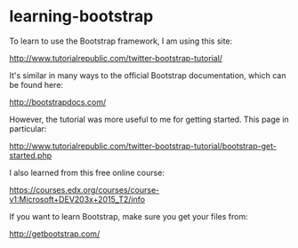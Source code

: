 learning-bootstrap
==================

To learn to use the Bootstrap framework, I am using this site:

http://www.tutorialrepublic.com/twitter-bootstrap-tutorial/

It's similar in many ways to the official Bootstrap documentation, which can be found here:

http://bootstrapdocs.com/

However, the tutorial was more useful to me for getting started. This page in particular:

http://www.tutorialrepublic.com/twitter-bootstrap-tutorial/bootstrap-get-started.php

I also learned from this free online course:

https://courses.edx.org/courses/course-v1:Microsoft+DEV203x+2015_T2/info

If you want to learn Bootstrap, make sure you get your files from:

http://getbootstrap.com/
